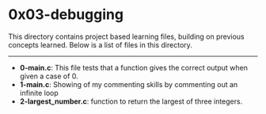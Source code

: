 # 0x03-debugging
This directory contains project based learning files, building on previous concepts learned.
Below is a list of files in this directory.

---

- **0-main.c**: This file tests that a function gives the correct output when given a case of 0.
- **1-main.c**: Showing of my commenting skills by commenting out an infinite loop
- **2-largest_number.c**: function to return the largest of three integers.
